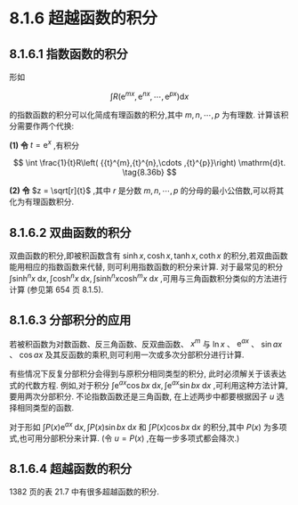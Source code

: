 # 8.1.6 超越函数的积分

## 8.1.6.1 指数函数的积分

形如

$$
\int R\left( {{\mathrm{e}}^{mx},{\mathrm{e}}^{nx},\cdots ,{\mathrm{e}}^{px}}\right) \mathrm{d}x \tag{8.36a}
$$

的指数函数的积分可以化简成有理函数的积分,其中 $m, n,\cdots , p$ 为有理数. 计算该积分需要作两个代换:

**(1) 令** $t = {\mathrm{e}}^{x}$ ,有积分

$$
\int \frac{1}{t}R\left( {{t}^{m},{t}^{n},\cdots ,{t}^{p}}\right) \mathrm{d}t. \tag{8.36b}
$$

**(2) 令** $z = \sqrt[r]{t}$ ,其中 $r$ 是分数 $m, n,\cdots , p$ 的分母的最小公倍数,可以将其化为有理函数积分.

## 8.1.6.2 双曲函数的积分

双曲函数的积分,即被积函数含有 $\sinh x,\cosh x,\tanh x,\coth x$ 的积分,若双曲函数能用相应的指数函数来代替, 则可利用指数函数的积分来计算. 对于最常见的积分 $\int {\sinh }^{n}x\mathrm{\;d}x,\int {\cosh }^{n}x\mathrm{\;d}x,\int {\sinh }^{n}x{\cosh }^{m}x\mathrm{\;d}x$ ,可用与三角函数积分类似的方法进行计算 (参见第 654 页 8.1.5).

## 8.1.6.3 分部积分的应用

若被积函数为对数函数、反三角函数、反双曲函数、 ${x}^{m}$ 与 $\ln x$ 、 ${\mathrm{e}}^{ax}$ 、 $\sin {ax}$ 、 $\cos {ax}$ 及其反函数的乘积,则可利用一次或多次分部积分进行计算.

有些情况下反复分部积分会得到与原积分相同类型的积分, 此时必须解关于该表达式的代数方程. 例如,对于积分 $\int {\mathrm{e}}^{ax}\cos {bx}\mathrm{\;d}x,\int {\mathrm{e}}^{ax}\sin {bx}\mathrm{\;d}x$ ,可利用这种方法计算, 要用两次分部积分. 不论指数函数还是三角函数, 在上述两步中都要根据因子 $u$ 选择相同类型的函数.

对于形如 $\int P\left( x\right) {\mathrm{e}}^{ax}\mathrm{\;d}x,\int P\left( x\right) \sin {bx}\mathrm{\;d}x$ 和 $\int P\left( x\right) \cos {bx}\mathrm{\;d}x$ 的积分,其中 $P\left( x\right)$ 为多项式,也可用分部积分来计算. (令 $u = P\left( x\right)$ ,在每一步多项式都会降次.)

## 8.1.6.4 超越函数的积分

1382 页的表 21.7 中有很多超越函数的积分.

